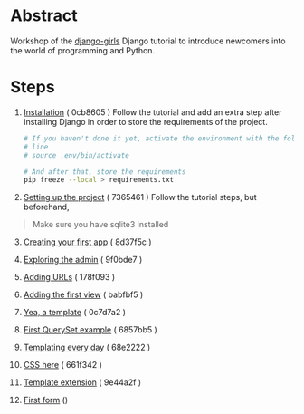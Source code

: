 Abstract
========

Workshop of the [django-girls][] Django tutorial to introduce newcomers into
the world of programming and Python.

Steps
=====

1. [Installation][] ( 0cb8605 )
Follow the tutorial and add an extra step after installing Django in order to
store the requirements of the project.
    ```sh
    # If you haven't done it yet, activate the environment with the following
    # line
    # source .env/bin/activate

    # And after that, store the requirements
    pip freeze --local > requirements.txt
    ```
2. [Setting up the project][] ( 7365461 )
Follow the tutorial steps, but beforehand,
> Make sure you have sqlite3 installed

3. [Creating your first app][] ( 8d37f5c )

4. [Exploring the admin][] ( 9f0bde7 )

5. [Adding URLs][] ( 178f093 )

6. [Adding the first view][] ( babfbf5 )

7. [Yea, a template][] ( 0c7d7a2 )

8. [First QuerySet example][] ( 6857bb5 )

9. [Templating every day][] ( 68e2222 )

10. [CSS here][] ( 661f342 )

11. [Template extension][] ( 9e44a2f )

12. [First form][] ()

[django-girls]: http://tutorial.djangogirls.org/en/
[Installation]: http://tutorial.djangogirls.org/en/installation/
[Setting up the project]: http://tutorial.djangogirls.org/en/django_start_project/
[Creating your first app]: http://tutorial.djangogirls.org/en/django_models/
[Exploring the admin]: http://tutorial.djangogirls.org/en/django_admin/
[Adding URLs]: http://tutorial.djangogirls.org/en/django_urls/
[Adding the first view]: http://tutorial.djangogirls.org/en/django_views/
[Yea, a template]: http://tutorial.djangogirls.org/en/html/
[First QuerySet example]: http://tutorial.djangogirls.org/en/dynamic_data_in_templates/
[Templating every day]: http://tutorial.djangogirls.org/en/django_templates/
[CSS here]: https://tutorial.djangogirls.org/en/css/
[Template extension]: https://tutorial.djangogirls.org/en/template_extending/
[First form]: https://tutorial.djangogirls.org/en/django_forms/

